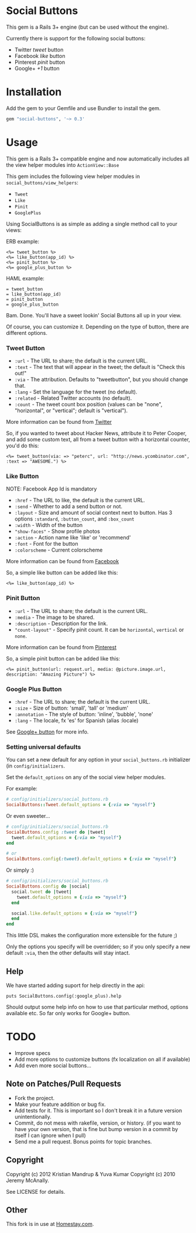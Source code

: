 # Social Buttons

This gem is a Rails 3+ engine (but can be used without the engine).

Currently there is support for the following social buttons:

* Twitter *tweet* button
* Facebook *like* button
* Pinterest *pinit* button
* Google+ *+1* button

# Installation

Add the gem to your Gemfile and use Bundler to install the gem.

```ruby
gem "social-buttons", '~> 0.3'
```

# Usage

This gem is a Rails 3+ compatible engine and now automatically includes all the view helper modules into `ActionView::Base`

This gem includes the following view helper modules in `social_buttons/view_helpers`:

* `Tweet`
* `Like`
* `Pinit` 
* `GooglePlus`

Using SocialButtons is as simple as adding a single method call to your views:

ERB example:
```erb
<%= tweet_button %>
<%= like_button(app_id) %>
<%= pinit_button %>
<%= google_plus_button %>
```

HAML example:

```haml
= tweet_button
= like_button(app_id)
= pinit_button
= google_plus_button
```

Bam. Done. You'll have a sweet lookin' Social Buttons all up in your view.

Of course, you can customize it. Depending on the type of button, there are different options.

### Tweet Button

* `:url` - The URL to share; the default is the current URL.
* `:text` - The text that will appear in the tweet; the default is "Check this out!"
* `:via` - The attribution.  Defaults to "tweetbutton", but you should change that.
* `:lang` - Set the language for the tweet (no default).
* `:related` - Related Twitter accounts (no default).
* `:count` - The tweet count box position (values can be "none", "horizontal", or "vertical"; default is "vertical").

More information can be found from [Twitter](https://twitter.com/about/resources/buttons#tweet)

So, if you wanted to tweet about Hacker News, attribute it to Peter Cooper, and add some custom text, all from a tweet button with a horizontal counter, you'd do this:

```erb
<%= tweet_button(via: => "peterc", url: "http://news.ycombinator.com", :text => "AWESOME.") %>
```

### Like Button

NOTE: Facebook App Id is mandatory

* `:href` - The URL to like, the default is the current URL.
* `:send` - Whether to add a send button or not.
* `:layout` - Size and amount of social context next to button. Has 3 options `:standard`, `:button_count`, and `:box_count`
* `:width` - Width of the button
* `"show-faces"` - Show profile photos
* `:action` - Action name like 'like' or 'recommend'
* `:font` - Font for the button
* `:colorscheme` - Current colorscheme

More information can be found from [Facebook](http://developers.facebook.com/docs/reference/plugins/like/)

So, a simple like button can be added like this:

```erb
<%= like_button(app_id) %>
```

### Pinit Button

* `:url` - The URL to share; the default is the current URL.
* `:media` - The image to be shared.
* `:description` - Description for the link.
* `"count-layout"` - Specify pinit count. It can be `horizontal`, `vertical` or `none`.

More information can be found from [Pinterest](http://pinterest.com/about/goodies/)

So, a simple pinit button can be added like this:

```erb
<%= pinit_button(url: request.url, media: @picture.image.url, description: "Amazing Picture") %>
```

### Google Plus Button

* `:href` - The URL to share; the default is the current URL.
* `:size` - Size of button: 'small', 'tall' or 'medium'
* `:annotation` - The style of button: 'inline', 'bubble', 'none'
* `:lang` - The locale, fx 'es' for Spanish (alias :locale)

See [Google+ button](http://www.google.com/intl/en/webmasters/+1/button/index.html) for more info.

### Setting universal defaults

You can set a new default for any option in your `social_buttons.rb` initializer (in `config/initializers`.

Set the `default_options` on any of the social view helper modules.

For example:

```ruby
# config/initializers/social_buttons.rb
SocialButtons::Tweet.default_options = {:via => "myself"}
```

Or even sweeter...

```ruby
# config/initializers/social_buttons.rb
SocialButtons.config :tweet do |tweet|
  tweet.default_options = {:via => "myself"}
end

# or
SocialButtons.config(:tweet).default_options = {:via => "myself"}
```

Or simply :)

```ruby
# config/initializers/social_buttons.rb
SocialButtons.config do |social|
  social.tweet do |tweet|    
    tweet.default_options = {:via => "myself"}
  end

  social.like.default_options = {:via => "myself"}
  end
end
```

This little DSL makes the configuration more extensible for the future ;)

Only the options you specify will be overridden; so if you only specify a new default `:via`, then the other defaults will stay intact.

## Help

We have started adding suport for help directly in the api:

`puts SocialButtons.config(:google_plus).help`

Should output some help info on how to use that particular method, options available etc. So far only works for Google+ button.

# TODO

* Improve specs
* Add more options to customize buttons (fx localization on all if available)
* Add even more social buttons...

## Note on Patches/Pull Requests

* Fork the project.
* Make your feature addition or bug fix.
* Add tests for it. This is important so I don't break it in a
  future version unintentionally.
* Commit, do not mess with rakefile, version, or history.
  (if you want to have your own version, that is fine but bump version in a commit by itself I can ignore when I pull)
* Send me a pull request. Bonus points for topic branches.

## Copyright

Copyright (c) 2012 Kristian Mandrup & Yuva Kumar
Copyright (c) 2010 Jeremy McAnally. 

See LICENSE for details.

Other
---

This fork is in use at [Homestay.com](http://www.homestay.com).
